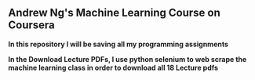 ## Andrew Ng's Machine Learning Course on Coursera

**In this repository I will be saving all my programming assignments**

**In the Download Lecture PDFs, I use python selenium to web scrape the machine learning class in order to download all 18 Lecture pdfs**